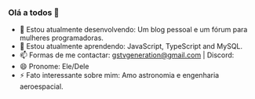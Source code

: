 ### Olá a todos 👋

- 🔭 Estou atualmente desenvolvendo: Um blog pessoal e um fórum para mulheres programadoras.
- 🌱 Estou atualmente aprendendo: JavaScript, TypeScript and MySQL.
- 📫 Formas de me contactar: gstvgeneration@gmail.com | Discord: 
- 😄 Pronome: Ele/Dele
- ⚡ Fato interessante sobre mim: Amo astronomia e engenharia aeroespacial.
